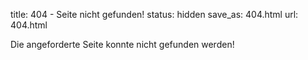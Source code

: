 title: 404 - Seite nicht gefunden!
status: hidden
save_as: 404.html
url: 404.html

Die angeforderte Seite konnte nicht gefunden werden!
